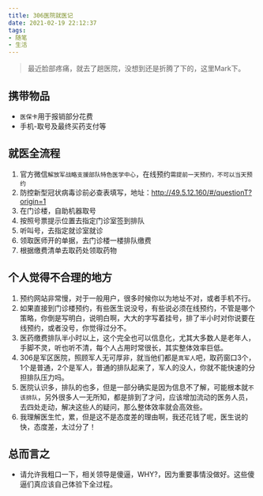 ```yaml
---
title: 306医院就医记
date: 2021-02-19 22:12:37
tags:
- 随笔
- 生活
---
```

> 最近脸部疼痛，就去了趟医院，没想到还是折腾了下的，这里Mark下。

## 携带物品

- `医保卡`用于报销部分花费
- 手机-取号及最终买药支付等

## 就医全流程
1. 官方微信`解放军战略支援部队特色医学中心`，在线预约`需提前一天预约，不可以当天预约`
2. 防控新型冠状病毒诊前必查表填写，地址：http://49.5.12.160/#/questionT?origin=1
3. 在门诊楼，自助机器取号
4. 按照号票提示位置去指定门诊室签到排队
5. 听叫号，去指定就诊室就诊
6. 领取医师开的单据，去门诊楼一楼排队缴费
7. 根据缴费清单去取药处领取药物


##  个人觉得不合理的地方
1. 预约网站非常慢，对于一般用户，很多时候你以为地址不对，或者手机不行。
2. 如果直接到门诊楼预约，有些医生说没号，有些说必须在线预约，不管是哪个策略，你倒是写明白，说明白啊，大大的字写着挂号，排了半小时对你说要在线预约，或者没号，你觉得过分不。
3. 医药缴费排队半小时以上，这个完全也可以信息化，尤其大多数人是老年人，手脚不灵，听也听不清，每个人占用时常很长，其实整体效率巨低。
4. 306是军区医院，照顾军人无可厚非，就当他们都是`真军人`吧，取药窗口3个，1个是普通，2个是军人，普通的排队起来了，军人的没人，你就不能快速的分担排队压力吗。
5. 医院认识多，排队的也多，但是一部分确实是因为信息不了解，可能根本就`不该排队`，另外很多人一无所知，都是排到了才问，应该增加流动的医务人员，去四处走动，解决这些人的疑问，那么整体效率就会高效些。
6. 我理解医生忙，累，但是这不是态度差的理由啊，我还花钱了呢，医生说的快，态度差，太过分了！

## 总而言之
- 请允许我粗口一下，相关领导是傻逼，WHY?，因为重要事情没做好。这些傻逼们真应该自己体验下全过程。

